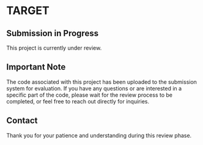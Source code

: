 # TARGET
## Submission in Progress
This project is currently under review.

## Important Note
The code associated with this project has been uploaded to the submission system for evaluation. If you have any questions or are interested in a specific part of the code, please wait for the review process to be completed, or feel free to reach out directly for inquiries.

## Contact
Thank you for your patience and understanding during this review phase.
